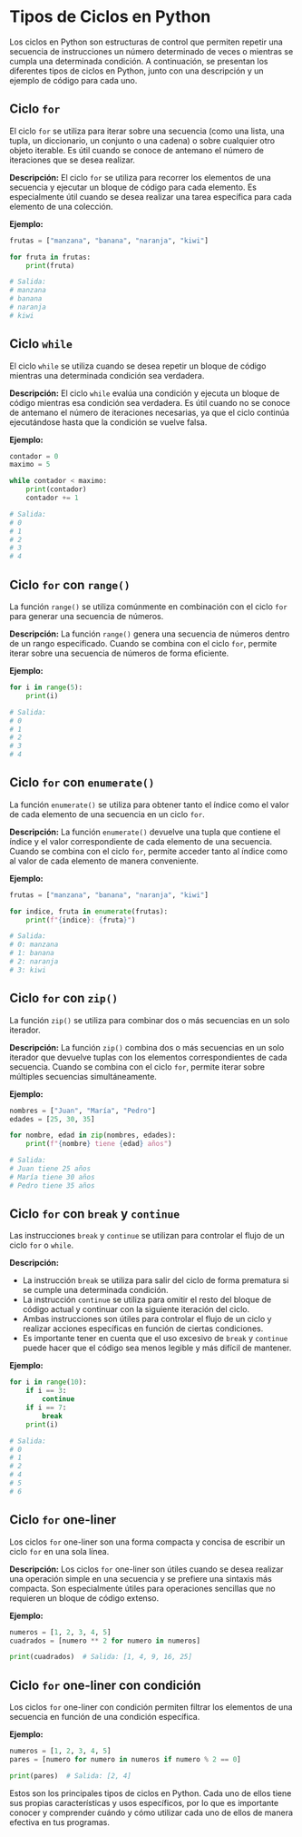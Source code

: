 # Tipos de Ciclos en Python

Los ciclos en Python son estructuras de control que permiten repetir una secuencia de instrucciones un número determinado de veces o mientras se cumpla una determinada condición. A continuación, se presentan los diferentes tipos de ciclos en Python, junto con una descripción y un ejemplo de código para cada uno.

## Ciclo `for`

El ciclo `for` se utiliza para iterar sobre una secuencia (como una lista, una tupla, un diccionario, un conjunto o una cadena) o sobre cualquier otro objeto iterable. Es útil cuando se conoce de antemano el número de iteraciones que se desea realizar.

**Descripción:**
El ciclo `for` se utiliza para recorrer los elementos de una secuencia y ejecutar un bloque de código para cada elemento. Es especialmente útil cuando se desea realizar una tarea específica para cada elemento de una colección.

**Ejemplo:**

```python
frutas = ["manzana", "banana", "naranja", "kiwi"]

for fruta in frutas:
    print(fruta)

# Salida:
# manzana
# banana
# naranja
# kiwi
```

## Ciclo `while`

El ciclo `while` se utiliza cuando se desea repetir un bloque de código mientras una determinada condición sea verdadera.

**Descripción:**
El ciclo `while` evalúa una condición y ejecuta un bloque de código mientras esa condición sea verdadera. Es útil cuando no se conoce de antemano el número de iteraciones necesarias, ya que el ciclo continúa ejecutándose hasta que la condición se vuelve falsa.

**Ejemplo:**

```python
contador = 0
maximo = 5

while contador < maximo:
    print(contador)
    contador += 1

# Salida:
# 0
# 1
# 2
# 3
# 4
```

## Ciclo `for` con `range()`

La función `range()` se utiliza comúnmente en combinación con el ciclo `for` para generar una secuencia de números.

**Descripción:**
La función `range()` genera una secuencia de números dentro de un rango especificado. Cuando se combina con el ciclo `for`, permite iterar sobre una secuencia de números de forma eficiente.

**Ejemplo:**

```python
for i in range(5):
    print(i)

# Salida:
# 0
# 1
# 2
# 3
# 4
```

## Ciclo `for` con `enumerate()`

La función `enumerate()` se utiliza para obtener tanto el índice como el valor de cada elemento de una secuencia en un ciclo `for`.

**Descripción:**
La función `enumerate()` devuelve una tupla que contiene el índice y el valor correspondiente de cada elemento de una secuencia. Cuando se combina con el ciclo `for`, permite acceder tanto al índice como al valor de cada elemento de manera conveniente.

**Ejemplo:**

```python
frutas = ["manzana", "banana", "naranja", "kiwi"]

for indice, fruta in enumerate(frutas):
    print(f"{indice}: {fruta}")

# Salida:
# 0: manzana
# 1: banana
# 2: naranja
# 3: kiwi
```

## Ciclo `for` con `zip()`

La función `zip()` se utiliza para combinar dos o más secuencias en un solo iterador.

**Descripción:**
La función `zip()` combina dos o más secuencias en un solo iterador que devuelve tuplas con los elementos correspondientes de cada secuencia. Cuando se combina con el ciclo `for`, permite iterar sobre múltiples secuencias simultáneamente.

**Ejemplo:**

```python
nombres = ["Juan", "María", "Pedro"]
edades = [25, 30, 35]

for nombre, edad in zip(nombres, edades):
    print(f"{nombre} tiene {edad} años")

# Salida:
# Juan tiene 25 años
# María tiene 30 años
# Pedro tiene 35 años
```

## Ciclo `for` con `break` y `continue`

Las instrucciones `break` y `continue` se utilizan para controlar el flujo de un ciclo `for` o `while`.

**Descripción:**
- La instrucción `break` se utiliza para salir del ciclo de forma prematura si se cumple una determinada condición.
- La instrucción `continue` se utiliza para omitir el resto del bloque de código actual y continuar con la siguiente iteración del ciclo.
- Ambas instrucciones son útiles para controlar el flujo de un ciclo y realizar acciones específicas en función de ciertas condiciones.
- Es importante tener en cuenta que el uso excesivo de `break` y `continue` puede hacer que el código sea menos legible y más difícil de mantener.

**Ejemplo:**    

```python
for i in range(10):
    if i == 3:
        continue
    if i == 7:
        break
    print(i)

# Salida:
# 0
# 1
# 2
# 4
# 5
# 6
```

## Ciclo `for` one-liner

Los ciclos `for` one-liner son una forma compacta y concisa de escribir un ciclo `for` en una sola línea.

**Descripción:**
Los ciclos `for` one-liner son útiles cuando se desea realizar una operación simple en una secuencia y se prefiere una sintaxis más compacta. Son especialmente útiles para operaciones sencillas que no requieren un bloque de código extenso.

**Ejemplo:**

```python
numeros = [1, 2, 3, 4, 5]
cuadrados = [numero ** 2 for numero in numeros]

print(cuadrados)  # Salida: [1, 4, 9, 16, 25]
```    
## Ciclo `for` one-liner con condición

Los ciclos `for` one-liner con condición permiten filtrar los elementos de una secuencia en función de una condición específica.

**Ejemplo:**

```python
numeros = [1, 2, 3, 4, 5]
pares = [numero for numero in numeros if numero % 2 == 0]

print(pares)  # Salida: [2, 4]
```

Estos son los principales tipos de ciclos en Python. Cada uno de ellos tiene sus propias características y usos específicos, por lo que es importante conocer y comprender cuándo y cómo utilizar cada uno de ellos de manera efectiva en tus programas.